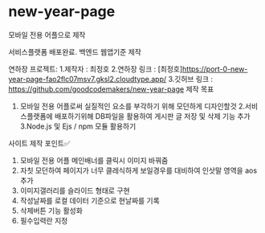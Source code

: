 # new-year-page

모바일 전용 어플으로 제작

서비스플랫폼 배포완료. 백엔드 웹앱기준 제작

연하장 프로젝트:
1.제작자 : 최정호
2.연하장 링크 : [최정호]https://port-0-new-year-page-fao2flc07msv7.gksl2.cloudtype.app/
3.깃허브 링크 : https://github.com/goodcodemakers/new-year-page
제작 목표
1. 모바일 전용 어플로써 실질적인 요소를 부각하기 위해 모던하게 디자인할것
2.서비스플랫폼에 배포하기위해 DB파일을 활용하여 게시판 글 저장 및 삭제 기능 추가
3.Node.js 및 Ejs / npm 모듈 활용하기


사이트 제작 포인트✅
1. 모바일 전용 어플 메인배너를 클릭시 이미지 바꿔줌
2. 자칫 모던하여 페이지가 너무 클레식하게 보일경우를 대비하여 인삿말 영역을 aos 추가
3. 이미지갤러리를 슬라이드 형태로 구현 
4. 작성날짜를 로컬 데이터 기준으로 현날짜를 기록
5. 삭제버튼 기능 활성화
6. 필수입력란 지정
